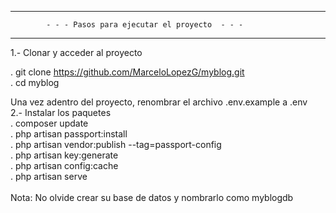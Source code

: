 -----------------------------------------------------------------------
            - - - Pasos para ejecutar el proyecto  - - - 
-----------------------------------------------------------------------
1.- Clonar y acceder al proyecto

. git clone https://github.com/MarceloLopezG/myblog.git
 <br/>
. cd myblog
<br/>

Una vez adentro del proyecto, renombrar el archivo .env.example
a  .env
<br/>
2.- Instalar los paquetes
<br/>
. composer update
<br/>
. php artisan passport:install
<br/>
. php artisan vendor:publish --tag=passport-config
<br/>
. php artisan key:generate
<br/>
. php artisan config:cache
<br/>
. php artisan serve
<br/>
<br/>
Nota: No olvide crear su base de datos y nombrarlo como myblogdb
